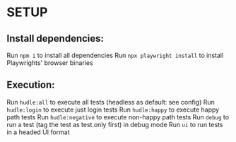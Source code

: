 # SETUP

## Install dependencies:
Run `npm i` to install all dependencies
Run `npx playwright install` to install Playwrights' browser binaries


## Execution:
Run `hudle:all` to execute all tests (headless as default: see config)
Run `hudle:login` to execute just login tests
Run `hudle:happy` to execute happy path tests
Run `hudle:negative` to execute non-happy path tests
Run `debug` to run a test (tag the test as test.only first) in debug mode
Run `ui` to run tests in a headed UI format